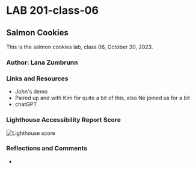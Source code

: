 # LAB 201-class-06

## Salmon Cookies

This is the salmon cookies lab, class 06, October 30, 2023.

### Author: Lana Zumbrunn

### Links and Resources

* John's demo
* Paired up and with Kim for quite a bit of this, also Ne joined us for a bit
* chatGPT

### Lighthouse Accessibility Report Score

![Lighthouse score]()


### Reflections and Comments

* 